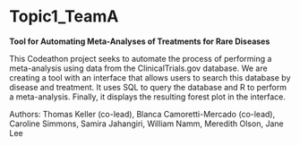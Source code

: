 # Topic1_TeamA
**Tool for Automating Meta-Analyses of Treatments for Rare Diseases**

This Codeathon project seeks to automate the process of performing a meta-analysis using data from the ClinicalTrials.gov database.  We are creating a tool with an interface that allows users to search this database by disease and treatment.  It uses SQL to query the database and R to perform a meta-analysis.  Finally, it displays the resulting forest plot in the interface.

Authors: Thomas Keller (co-lead), Blanca Camoretti-Mercado (co-lead), Caroline Simmons, Samira Jahangiri, William Namm, Meredith Olson, Jane Lee
